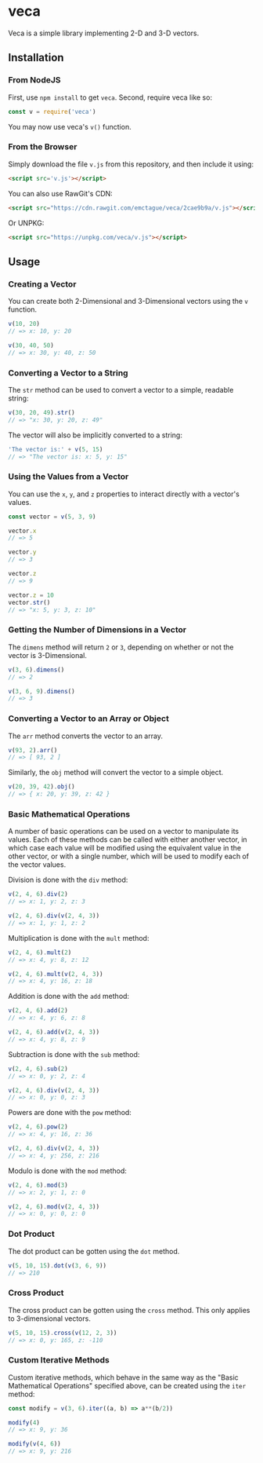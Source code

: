 # veca

Veca is a simple library implementing 2-D and 3-D vectors.

## Installation

### From NodeJS

First, use `npm install` to get `veca`.
Second, require veca like so:

```js
const v = require('veca')
```

You may now use veca's `v()` function.

### From the Browser

Simply download the file `v.js` from this repository, and then include it using:

```html
<script src='v.js'></script>
```

You can also use RawGit's CDN:

```html
<script src="https://cdn.rawgit.com/emctague/veca/2cae9b9a/v.js"></script>
```

Or UNPKG:

```html
<script src="https://unpkg.com/veca/v.js"></script>
```

## Usage

### Creating a Vector

You can create both 2-Dimensional and 3-Dimensional vectors using the `v`
function.

```js
v(10, 20)
// => x: 10, y: 20

v(30, 40, 50)
// => x: 30, y: 40, z: 50
```

### Converting a Vector to a String

The `str` method can be used to convert a vector to a simple, readable string:

```js
v(30, 20, 49).str()
// => "x: 30, y: 20, z: 49"
```

The vector will also be implicitly converted to a string:

```js
'The vector is:' + v(5, 15)
// => "The vector is: x: 5, y: 15"
```

### Using the Values from a Vector

You can use the `x`, `y`, and `z` properties to interact directly with a
vector's values.

```js
const vector = v(5, 3, 9)

vector.x
// => 5

vector.y
// => 3

vector.z
// => 9

vector.z = 10
vector.str()
// => "x: 5, y: 3, z: 10"
```

### Getting the Number of Dimensions in a Vector

The `dimens` method will return `2` or `3`, depending on whether or not
the vector is 3-Dimensional.

```js
v(3, 6).dimens()
// => 2

v(3, 6, 9).dimens()
// => 3
```

### Converting a Vector to an Array or Object

The `arr` method converts the vector to an array.

```js
v(93, 2).arr()
// => [ 93, 2 ]
```

Similarly, the `obj` method will convert the vector to a simple object.

```js
v(20, 39, 42).obj()
// => { x: 20, y: 39, z: 42 }
```

### Basic Mathematical Operations

A number of basic operations can be used on a vector to manipulate its
values. Each of these methods can be called with either another vector,
in which case each value will be modified using the equivalent value in the
other vector, or with a single number, which will be used to modify each
of the vector values.

Division is done with the `div` method:

```js
v(2, 4, 6).div(2)
// => x: 1, y: 2, z: 3

v(2, 4, 6).div(v(2, 4, 3))
// => x: 1, y: 1, z: 2
```

Multiplication is done with the `mult` method:

```js
v(2, 4, 6).mult(2)
// => x: 4, y: 8, z: 12

v(2, 4, 6).mult(v(2, 4, 3))
// => x: 4, y: 16, z: 18
```

Addition is done with the `add` method:

```js
v(2, 4, 6).add(2)
// => x: 4, y: 6, z: 8

v(2, 4, 6).add(v(2, 4, 3))
// => x: 4, y: 8, z: 9
```

Subtraction is done with the `sub` method:

```js
v(2, 4, 6).sub(2)
// => x: 0, y: 2, z: 4

v(2, 4, 6).div(v(2, 4, 3))
// => x: 0, y: 0, z: 3
```

Powers are done with the `pow` method:

```js
v(2, 4, 6).pow(2)
// => x: 4, y: 16, z: 36

v(2, 4, 6).div(v(2, 4, 3))
// => x: 4, y: 256, z: 216
```

Modulo is done with the `mod` method:

```js
v(2, 4, 6).mod(3)
// => x: 2, y: 1, z: 0

v(2, 4, 6).mod(v(2, 4, 3))
// => x: 0, y: 0, z: 0
```

### Dot Product

The dot product can be gotten using the `dot` method.

```js
v(5, 10, 15).dot(v(3, 6, 9))
// => 210
```

### Cross Product

The cross product can be gotten using the `cross` method.
This only applies to 3-dimensional vectors.

```js
v(5, 10, 15).cross(v(12, 2, 3))
// => x: 0, y: 165, z: -110
```

### Custom Iterative Methods

Custom iterative methods, which behave in the same way as the "Basic
Mathematical Operations" specified above, can be created using the `iter`
method:

```js
const modify = v(3, 6).iter((a, b) => a**(b/2))

modify(4)
// => x: 9, y: 36

modify(v(4, 6))
// => x: 9, y: 216
```
